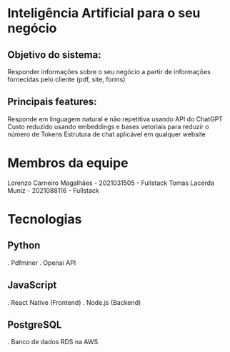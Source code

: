 # Inteligência Artificial para o seu negócio

## Objetivo do sistema:
Responder informações sobre o seu negócio a partir de informações fornecidas pelo cliente (pdf, site, forms)

## Principais features:
Responde em linguagem natural e não repetitiva usando API do ChatGPT 
Custo reduzido usando embeddings e bases vetoriais para reduzir o número de Tokens
Estrutura de chat aplicável em qualquer website

# Membros da equipe
Lorenzo Carneiro Magalhães - 2021031505 - Fullstack 
Tomas Lacerda Muniz - 2021088116 - Fullstack

# Tecnologias 
## Python
. Pdfminer
. Openai API

## JavaScript
. React Native (Frontend)
. Node.js (Backend)

## PostgreSQL
. Banco de dados RDS na AWS
